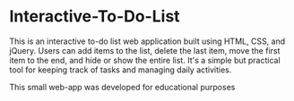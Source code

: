 # Interactive-To-Do-List

This is an interactive to-do list web application built using HTML, CSS, and jQuery. Users can add items to the list, delete the last item, move the first item to the end, and hide or show the entire list. It's a simple but practical tool for keeping track of tasks and managing daily activities.

This small web-app was developed for educational purposes
